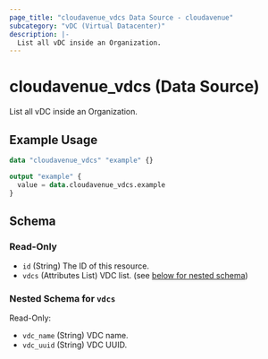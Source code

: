 ```yaml
---
page_title: "cloudavenue_vdcs Data Source - cloudavenue"
subcategory: "vDC (Virtual Datacenter)"
description: |-
  List all vDC inside an Organization.
---
```


# cloudavenue_vdcs (Data Source)

List all vDC inside an Organization.

## Example Usage

```terraform
data "cloudavenue_vdcs" "example" {}

output "example" {
  value = data.cloudavenue_vdcs.example
}
```

<!-- schema generated by tfplugindocs -->
## Schema

### Read-Only

- `id` (String) The ID of this resource.
- `vdcs` (Attributes List) VDC list. (see [below for nested schema](#nestedatt--vdcs))

<a id="nestedatt--vdcs"></a>
### Nested Schema for `vdcs`

Read-Only:

- `vdc_name` (String) VDC name.
- `vdc_uuid` (String) VDC UUID.

